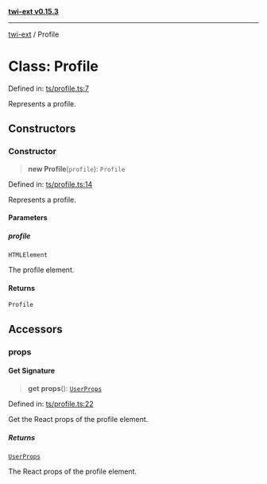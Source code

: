 [**twi-ext v0.15.3**](../README.md)

***

[twi-ext](../README.md) / Profile

# Class: Profile

Defined in: [ts/profile.ts:7](https://github.com/Robot-Inventor/twi-ext/blob/c7c5a9c194427db3fa539bce55edd3842efb96b5/src/ts/profile.ts#L7)

Represents a profile.

## Constructors

### Constructor

> **new Profile**(`profile`): `Profile`

Defined in: [ts/profile.ts:14](https://github.com/Robot-Inventor/twi-ext/blob/c7c5a9c194427db3fa539bce55edd3842efb96b5/src/ts/profile.ts#L14)

Represents a profile.

#### Parameters

##### profile

`HTMLElement`

The profile element.

#### Returns

`Profile`

## Accessors

### props

#### Get Signature

> **get** **props**(): [`UserProps`](../interfaces/UserProps.md)

Defined in: [ts/profile.ts:22](https://github.com/Robot-Inventor/twi-ext/blob/c7c5a9c194427db3fa539bce55edd3842efb96b5/src/ts/profile.ts#L22)

Get the React props of the profile element.

##### Returns

[`UserProps`](../interfaces/UserProps.md)

The React props of the profile element.
